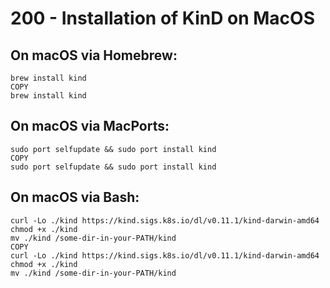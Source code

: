 # 200 - Installation of KinD on MacOS

## On macOS via Homebrew:

```
brew install kind
COPY
brew install kind
```

## On macOS via MacPorts:

```
sudo port selfupdate && sudo port install kind
COPY
sudo port selfupdate && sudo port install kind
```

## On macOS via Bash:

```
curl -Lo ./kind https://kind.sigs.k8s.io/dl/v0.11.1/kind-darwin-amd64
chmod +x ./kind
mv ./kind /some-dir-in-your-PATH/kind
COPY
curl -Lo ./kind https://kind.sigs.k8s.io/dl/v0.11.1/kind-darwin-amd64
chmod +x ./kind
mv ./kind /some-dir-in-your-PATH/kind
```
